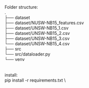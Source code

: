 Folder structure: \
. \
├── dataset \
    ├── dataset/NUSW-NB15_features.csv \
    ├── dataset/UNSW-NB15_1.csv \
    ├── dataset/UNSW-NB15_2.csv \
    ├── dataset/UNSW-NB15_3.csv \
    └── dataset/UNSW-NB15_4.csv \
├── src \
    └── src/dataloader.py \
└── venv \
 \
 \
install: \
pip install -r requirements.txt \
